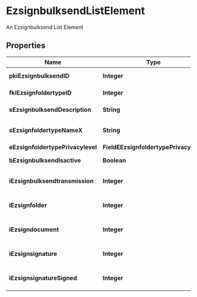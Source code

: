 

# EzsignbulksendListElement

An Ezsignbulksend List Element

## Properties

Name | Type | Description | Notes
------------ | ------------- | ------------- | -------------
**pkiEzsignbulksendID** | **Integer** | The unique ID of the Ezsignbulksend | 
**fkiEzsignfoldertypeID** | **Integer** | The unique ID of the Ezsignfoldertype. | 
**sEzsignbulksendDescription** | **String** | The description of the Ezsignbulksend | 
**sEzsignfoldertypeNameX** | **String** | The name of the Ezsignfoldertype in the language of the requester | 
**eEzsignfoldertypePrivacylevel** | **FieldEEzsignfoldertypePrivacylevel** |  | 
**bEzsignbulksendIsactive** | **Boolean** | Whether the Ezsignbulksend is active or not | 
**iEzsignbulksendtransmission** | **Integer** | The total number of Ezsignbulksendtransmissions in the Ezsignbulksend | 
**iEzsignfolder** | **Integer** | The total number of Ezsignfolders in the Ezsignbulksend | 
**iEzsigndocument** | **Integer** | The total number of Ezsigndocuments in the Ezsignbulksend | 
**iEzsignsignature** | **Integer** | The total number of Ezsignsignature in the Ezsignbulksend | 
**iEzsignsignatureSigned** | **Integer** | The total number of already signed Ezsignsignature blocks in the Ezsignbulksend | 



